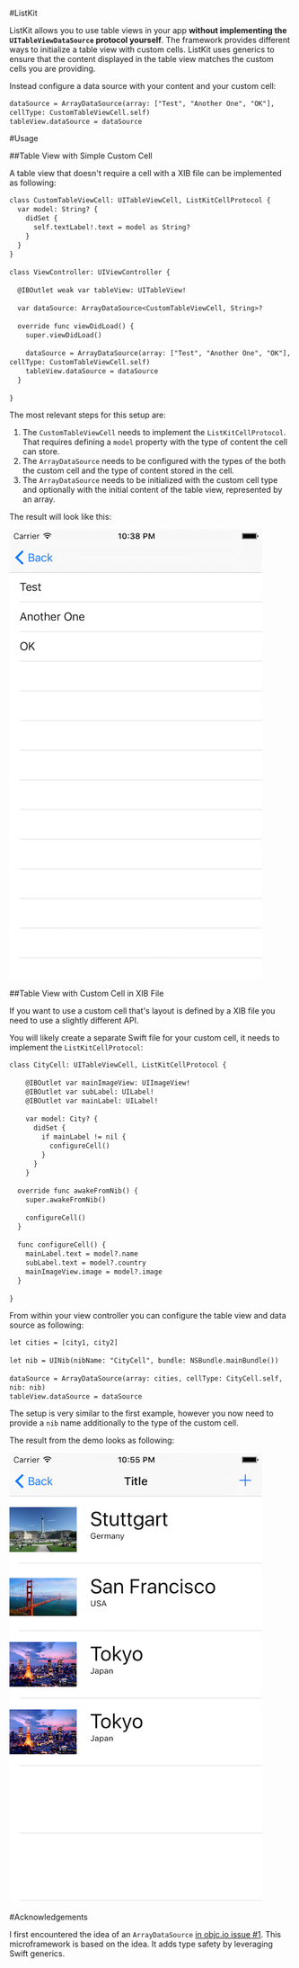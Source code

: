 #ListKit

ListKit allows you to use table views in your app **without implementing the `UITableViewDataSource` protocol yourself**. The framework provides different ways to initialize a table view with custom cells. ListKit uses generics to ensure that the content displayed in the table view matches the custom cells you are providing.

Instead configure a data source with your content and your custom cell:

	dataSource = ArrayDataSource(array: ["Test", "Another One", "OK"], cellType: CustomTableViewCell.self)
	tableView.dataSource = dataSource

#Usage

##Table View with Simple Custom Cell

A table view that doesn't require a cell with a XIB file can be implemented as following:

	class CustomTableViewCell: UITableViewCell, ListKitCellProtocol {
	  var model: String? {
	    didSet {
	      self.textLabel!.text = model as String?
	    }
	  }
	}
	
	class ViewController: UIViewController {
	
	  @IBOutlet weak var tableView: UITableView!
	  
	  var dataSource: ArrayDataSource<CustomTableViewCell, String>?
	  
	  override func viewDidLoad() {
	    super.viewDidLoad()
	    
	    dataSource = ArrayDataSource(array: ["Test", "Another One", "OK"], cellType: CustomTableViewCell.self)
	    tableView.dataSource = dataSource
	  }
	
	}
	
The most relevant steps for this setup are:

1. The `CustomTableViewCell` needs to implement the `ListKitCellProtocol`. That requires defining a `model` property with the type of content the cell can store. 
2. The `ArrayDataSource` needs to be configured with the types of the both the custom cell and the type of content stored in the cell.
3. The `ArrayDataSource` needs to be initialized with the custom cell type and optionally with the initial content of the table view, represented by an array. 
	
The result will look like this:

![](Readme_Resources/simple_list.png)

##Table View with Custom Cell in XIB File

If you want to use a custom cell that's layout is defined by a XIB file you need to use a slightly different API.

You will likely create a separate Swift file for your custom cell, it needs to implement the `ListKitCellProtocol`:

	class CityCell: UITableViewCell, ListKitCellProtocol {
	  
	    @IBOutlet var mainImageView: UIImageView!
	    @IBOutlet var subLabel: UILabel!
	    @IBOutlet var mainLabel: UILabel!
	  
	    var model: City? {
	      didSet {
	        if mainLabel != nil {
	          configureCell()
	        }
	      }
	    }
	  
	  override func awakeFromNib() {
	    super.awakeFromNib()
	    
	    configureCell()
	  }
	  
	  func configureCell() {
	    mainLabel.text = model?.name
	    subLabel.text = model?.country
	    mainImageView.image = model?.image
	  }
	
	}
	
From within your view controller you can configure the table view and data source as following:

    let cities = [city1, city2]
    
    let nib = UINib(nibName: "CityCell", bundle: NSBundle.mainBundle())

    dataSource = ArrayDataSource(array: cities, cellType: CityCell.self, nib: nib)
    tableView.dataSource = dataSource
    
The setup is very similar to the first example, however you now need to provide a `nib` name additionally to the type of the custom cell.

The result from the demo looks as following:

![](Readme_Resources/city_list.png)

#Acknowledgements

I first encountered the idea of an `ArrayDataSource` [in objc.io issue #1](https://www.objc.io/issues/1-view-controllers/lighter-view-controllers/). This microframework is based on the idea. It adds type safety by leveraging Swift generics.


